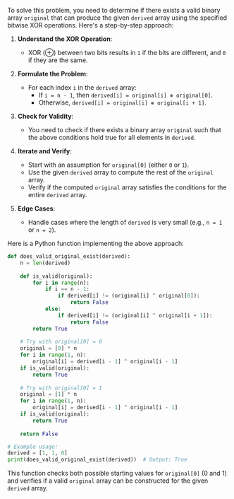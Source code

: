 To solve this problem, you need to determine if there exists a valid binary array `original` that can produce the given `derived` array using the specified bitwise XOR operations. Here's a step-by-step approach:

1. **Understand the XOR Operation**:
   - XOR (⊕) between two bits results in `1` if the bits are different, and `0` if they are the same.

2. **Formulate the Problem**:
   - For each index `i` in the `derived` array:
     - If `i = n - 1`, then `derived[i] = original[i] ⊕ original[0]`.
     - Otherwise, `derived[i] = original[i] ⊕ original[i + 1]`.

3. **Check for Validity**:
   - You need to check if there exists a binary array `original` such that the above conditions hold true for all elements in `derived`.

4. **Iterate and Verify**:
   - Start with an assumption for `original[0]` (either `0` or `1`).
   - Use the given `derived` array to compute the rest of the `original` array.
   - Verify if the computed `original` array satisfies the conditions for the entire `derived` array.

5. **Edge Cases**:
   - Handle cases where the length of `derived` is very small (e.g., `n = 1` or `n = 2`).

Here is a Python function implementing the above approach:

```python
def does_valid_original_exist(derived):
    n = len(derived)
    
    def is_valid(original):
        for i in range(n):
            if i == n - 1:
                if derived[i] != (original[i] ^ original[0]):
                    return False
            else:
                if derived[i] != (original[i] ^ original[i + 1]):
                    return False
        return True
    
    # Try with original[0] = 0
    original = [0] * n
    for i in range(1, n):
        original[i] = derived[i - 1] ^ original[i - 1]
    if is_valid(original):
        return True
    
    # Try with original[0] = 1
    original = [1] * n
    for i in range(1, n):
        original[i] = derived[i - 1] ^ original[i - 1]
    if is_valid(original):
        return True
    
    return False

# Example usage:
derived = [1, 1, 0]
print(does_valid_original_exist(derived))  # Output: True
```

This function checks both possible starting values for `original[0]` (0 and 1) and verifies if a valid `original` array can be constructed for the given `derived` array.
